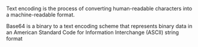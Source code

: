 Text encoding is the process of converting human-readable characters
into a machine-readable format.

Base64 is a binary to a text encoding scheme that represents binary data 
in an American Standard Code for Information Interchange (ASCII) string format

